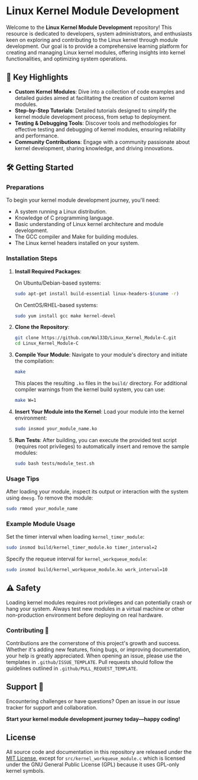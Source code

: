 # Linux Kernel Module Development

Welcome to the **Linux Kernel Module Development** repository! This resource is dedicated to developers, system administrators, and enthusiasts keen on exploring and contributing to the Linux kernel through module development. Our goal is to provide a comprehensive learning platform for creating and managing Linux kernel modules, offering insights into kernel functionalities, and optimizing system operations.

## 🚀 Key Highlights

- **Custom Kernel Modules**: Dive into a collection of code examples and detailed guides aimed at facilitating the creation of custom kernel modules.
- **Step-by-Step Tutorials**: Detailed tutorials designed to simplify the kernel module development process, from setup to deployment.
- **Testing & Debugging Tools**: Discover tools and methodologies for effective testing and debugging of kernel modules, ensuring reliability and performance.
- **Community Contributions**: Engage with a community passionate about kernel development, sharing knowledge, and driving innovations.

## 🛠 Getting Started

### Preparations

To begin your kernel module development journey, you'll need:
- A system running a Linux distribution.
- Knowledge of C programming language.
- Basic understanding of Linux kernel architecture and module development.
- The GCC compiler and Make for building modules.
- The Linux kernel headers installed on your system.

### Installation Steps

1. **Install Required Packages**:

   On Ubuntu/Debian-based systems:
   ```bash
   sudo apt-get install build-essential linux-headers-$(uname -r)
   ```

   On CentOS/RHEL-based systems:
   ```bash
   sudo yum install gcc make kernel-devel
   ```

2. **Clone the Repository**:
   ```bash
   git clone https://github.com/Wal33D/Linux_Kernel_Module-C.git
   cd Linux_Kernel_Module-C
   ```

3. **Compile Your Module**:
   Navigate to your module's directory and initiate the compilation:
   ```bash
   make
   ```
   This places the resulting `.ko` files in the `build/` directory.
   For additional compiler warnings from the kernel build system, you can use:
   ```bash
   make W=1
   ```

4. **Insert Your Module into the Kernel**:
    Load your module into the kernel environment:
    ```bash
    sudo insmod your_module_name.ko
    ```

5. **Run Tests**:
    After building, you can execute the provided test script (requires root privileges) to automatically insert and remove the sample modules:
    ```bash
    sudo bash tests/module_test.sh
    ```

### Usage Tips

After loading your module, inspect its output or interaction with the system using `dmesg`. To remove the module:
```bash
sudo rmmod your_module_name
```

### Example Module Usage

Set the timer interval when loading `kernel_timer_module`:

```bash
sudo insmod build/kernel_timer_module.ko timer_interval=2
```

Specify the requeue interval for `kernel_workqueue_module`:

```bash
sudo insmod build/kernel_workqueue_module.ko work_interval=10
```

## ⚠️ Safety

Loading kernel modules requires root privileges and can potentially crash or hang
your system. Always test new modules in a virtual machine or other
non-production environment before deploying on real hardware.

### Contributing 🤝

Contributions are the cornerstone of this project's growth and success. Whether it's adding new features, fixing bugs, or improving documentation, your help is greatly appreciated. When opening an issue, please use the templates in `.github/ISSUE_TEMPLATE`. Pull requests should follow the guidelines outlined in `.github/PULL_REQUEST_TEMPLATE`.

## Support 🤗

Encountering challenges or have questions? Open an issue in our issue tracker for support and collaboration.

**Start your kernel module development journey today—happy coding!**

## License

All source code and documentation in this repository are released under the [MIT License](LICENSE),
except for `src/kernel_workqueue_module.c` which is licensed under the GNU
General Public License (GPL) because it uses GPL-only kernel symbols.

